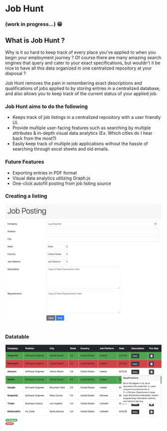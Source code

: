 # Job Hunt
### (work in progress...) :grin:

## What is Job Hunt ?
  Why is it so hard to keep track of every place you've applied to when you begin your employment journey ?
  Of course there are many amazing search engines that query and cater to your exact specifications, but wouldn't it be nice
  to have all this data organized in one centralized repository at your disposal ?
  
  Job Hunt removes the pain in remembering exact descriptions and qualifications of jobs applied to by storing entries in a centralized database, and also allows you to keep track of the current status of your applied job.

###  Job Hunt aims to do the following
   * Keeps track of job listings in a centralized repository with a user friendly UI.
   * Provide multiple user-facing features such as searching by multiple attributes & 
   	 in-depth visual data analytics (Ex. Which cities do I hear back from the most?)
   * Easily keep track of multiple job applications without the hassle of searching 
     through  excel sheets and old emails.

### Future Features
   * Exporting entries in PDF format
   * Visual data analytics utilizing Graph.js
   * One-click autofill posting from job listing source

###  Creating a listing
  ![Alt text](/README_IMAGES/Posting_Screenshot.png?raw=true "Posting")
###  Datatable
  ![Alt text](/README_IMAGES/Datatable_Screenshot.png?raw=true "Data Table")
 

